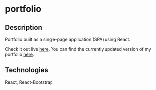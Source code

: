 # portfolio

## Description

Portfolio built as a single-page application (SPA) using React. 

Check it out live [here](https://cladg92.github.io/portfolio).
You can find the currently updated version of my portfolio [here](https://www.claradigregorio.com/).

## Technologies

React, React-Bootstrap

